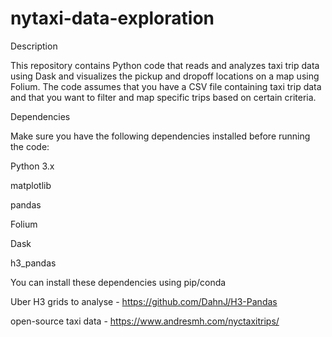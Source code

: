 # nytaxi-data-exploration

Description

This repository contains Python code that reads and analyzes taxi trip data using Dask and visualizes the pickup and dropoff locations on a map using Folium. The code assumes that you have a CSV file containing taxi trip data and that you want to filter and map specific trips based on certain criteria.

Dependencies

Make sure you have the following dependencies installed before running the code:

Python 3.x

matplotlib

pandas

Folium

Dask

h3_pandas

You can install these dependencies using pip/conda

Uber H3 grids to analyse - https://github.com/DahnJ/H3-Pandas

open-source taxi data - https://www.andresmh.com/nyctaxitrips/

